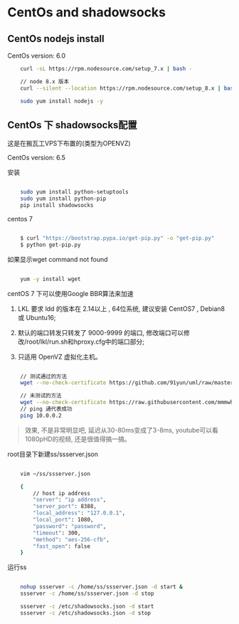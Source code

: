 # CentOs and shadowsocks

## CentOs nodejs install

CentOs version: 6.0

```bash
    curl -sL https://rpm.nodesource.com/setup_7.x | bash -

    // node 8.x 版本
    curl --silent --location https://rpm.nodesource.com/setup_8.x | bash -

    sudo yum install nodejs -y
```

## CentOs 下 shadowsocks配置

这是在搬瓦工VPS下布置的(类型为OPENVZ)

CentOs version: 6.5

安装

```bash

    sudo yum install python-setuptools
    sudo yum install python-pip
    pip install shadowsocks
```

centos 7

```bash

    $ curl "https://bootstrap.pypa.io/get-pip.py" -o "get-pip.py"
    $ python get-pip.py
```

如果显示wget command not found

```bash

    yum -y install wget
```

centOS 7 下可以使用Google BBR算法来加速

1. LKL 要求 ldd 的版本在 2.14以上 , 64位系统, 建议安装 CentOS7 , Debian8 或 Ubuntu16; 

2. 默认的端口转发只转发了 9000-9999 的端口, 修改端口可以修改/root/lkl/run.sh和hproxy.cfg中的端口部分; 

3. 只适用 OpenVZ 虚拟化主机。 

```bash

    // 测试通过的方法
    wget --no-check-certificate https://github.com/91yun/uml/raw/master/lkl/install.sh && bash install.sh

    // 未测试的方法
    wget --no-check-certificate https://raw.githubusercontent.com/mmmwhy/LKL_BBR/master/lkl/install.sh && bash install.sh
    // ping 通代表成功
    ping 10.0.0.2
```

> 效果, 不是非常明显吧, 延迟从30-80ms变成了3-8ms, youtube可以看1080pHD的视频, 还是很值得搞一搞。 

root目录下新建ss/ssserver.json 

```bash

    vim ~/ss/ssserver.json

    {
        // host ip address
        "server": "ip address", 
        "server_port": 8388, 
        "local_address": "127.0.0.1", 
        "local_port": 1080, 
        "password": "password", 
        "timeout": 300, 
        "method": "aes-256-cfb", 
        "fast_open": false
    }
```

运行ss

```bash

    nohup ssserver -c /home/ss/ssserver.json -d start &
    ssserver -c /home/ss/ssserver.json -d stop

    ssserver -c /etc/shadowsocks.json -d start
    ssserver -c /etc/shadowsocks.json -d stop
```

